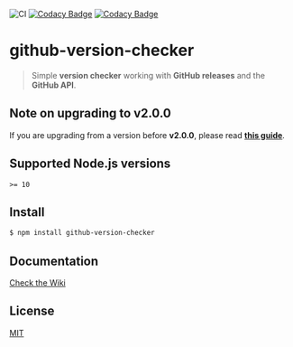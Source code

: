 ![CI](https://github.com/axelrindle/github-version-checker/workflows/CI/badge.svg)
[![Codacy Badge](https://app.codacy.com/project/badge/Grade/f82826738d2b43b1b8ba40dd780d1784)](https://www.codacy.com/gh/axelrindle/github-version-checker/dashboard?utm_source=github.com&amp;utm_medium=referral&amp;utm_content=axelrindle/github-version-checker&amp;utm_campaign=Badge_Grade)
[![Codacy Badge](https://app.codacy.com/project/badge/Coverage/f82826738d2b43b1b8ba40dd780d1784)](https://www.codacy.com/gh/axelrindle/github-version-checker/dashboard?utm_source=github.com&utm_medium=referral&utm_content=axelrindle/github-version-checker&utm_campaign=Badge_Coverage)

# github-version-checker
> Simple **version checker** working with **GitHub releases** and the **GitHub API**.

## Note on upgrading to **v2.0.0**
If you are upgrading from a version before **v2.0.0**, please read [**this guide**](MIGRATING-TO-2.0.0.md).

## Supported Node.js versions

`>= 10`

## Install
```bash
$ npm install github-version-checker
```

## Documentation
[Check the Wiki](https://github.com/axelrindle/github-version-checker/wiki)

## License
[MIT](LICENSE)

